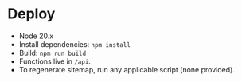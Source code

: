 # Deploy

- Node 20.x
- Install dependencies: `npm install`
- Build: `npm run build`
- Functions live in `/api`.
- To regenerate sitemap, run any applicable script (none provided).
